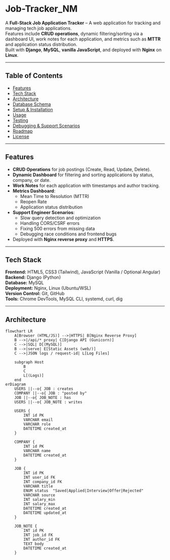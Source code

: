 # Job-Tracker_NM

A **Full-Stack Job Application Tracker** – A web application for tracking and managing tech job applications.  
Features include **CRUD operations**, dynamic filtering/sorting via a dashboard UI, work notes for each application, and metrics such as **MTTR** and application status distribution.  
Built with **Django**, **MySQL**, **vanilla JavaScript**, and deployed with **Nginx** on **Linux**.


---

## Table of Contents
- [Features](#features)
- [Tech Stack](#tech-stack)
- [Architecture](#architecture)
- [Database Schema](#database-schema)
- [Setup & Installation](#setup--installation)
- [Usage](#usage)
- [Testing](#testing)
- [Debugging & Support Scenarios](#debugging--support-scenarios)
- [Roadmap](#roadmap)
- [License](#license)

---

## Features
- **CRUD Operations** for job postings (Create, Read, Update, Delete).
- **Dynamic Dashboard** for filtering and sorting applications by status, company, or date.
- **Work Notes** for each application with timestamps and author tracking.
- **Metrics Dashboard**:
  - Mean Time to Resolution (MTTR)
  - Reopen Rate
  - Application status distribution
- **Support Engineer Scenarios**:
  - Slow query detection and optimization
  - Handling CORS/CSRF errors
  - Fixing 500 errors from missing data
  - Debugging race conditions and frontend bugs
- Deployed with **Nginx reverse proxy** and **HTTPS**.

---

## Tech Stack
**Frontend:** HTML5, CSS3 (Tailwind), JavaScript (Vanilla / Optional Angular)  
**Backend:** Django (Python)  
**Database:** MySQL  
**Deployment:** Nginx, Linux (Ubuntu/WSL)  
**Version Control:** Git, GitHub  
**Tools:** Chrome DevTools, MySQL CLI, systemd, curl, dig

---

## Architecture

```mermaid
flowchart LR
    A[Browser (HTML/JS)] -->|HTTPS| B[Nginx Reverse Proxy]
    B -->|/api/* proxy| C[Django API (Gunicorn)]
    C -->|SQL| D[(MySQL)]
    B -->|serve| E[Static Assets (web/)]
    C -->|JSON logs / request-id| L[Log Files]

    subgraph Host
        B
        C
        L[(Logs)]
    end
erDiagram
    USERS ||--o{ JOB : creates
    COMPANY ||--o{ JOB : "posted by"
    JOB ||--o{ JOB_NOTE : has
    USERS ||--o{ JOB_NOTE : writes

    USERS {
        INT id PK
        VARCHAR email
        VARCHAR role
        DATETIME created_at
    }

    COMPANY {
        INT id PK
        VARCHAR name
        DATETIME created_at
    }

    JOB {
        INT id PK
        INT user_id FK
        INT company_id FK
        VARCHAR title
        ENUM status  "Saved|Applied|Interview|Offer|Rejected"
        VARCHAR source
        INT salary_min
        INT salary_max
        DATETIME created_at
        DATETIME updated_at
    }

    JOB_NOTE {
        INT id PK
        INT job_id FK
        INT author_id FK
        TEXT body
        DATETIME created_at
    }
